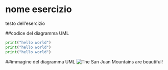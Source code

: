 # nome esercizio

testo dell'esercizio

##codice del diagramma UML

``` python
print("hello world") 
print("hello world") 
print("hello world") 
```

##immagine del diagramma UML
![The San Juan Mountains are beautiful!](/assets/images/san-juan-mountains.jpg "San Juan Mountains")
